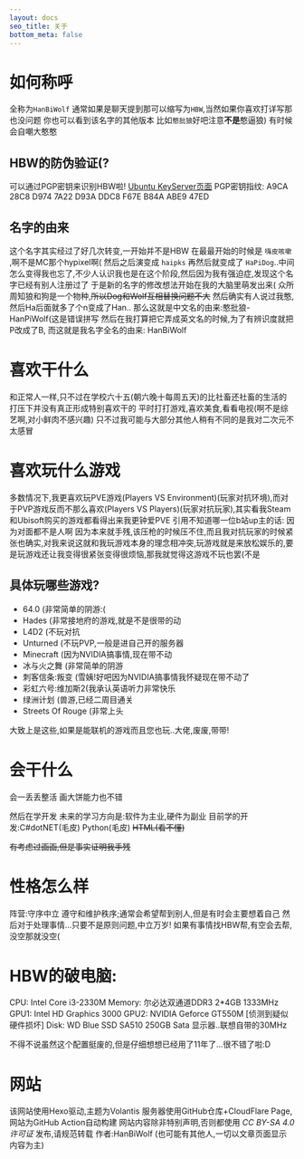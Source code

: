 ```yaml
---
layout: docs
seo_title: 关于
bottom_meta: false
---
```

# 如何称呼

全称为`HanBiWolf`
通常如果是聊天提到那可以缩写为`HBW`,当然如果你喜欢打详写那也没问题
你也可以看到该名字的其他版本
比如`憨批狼`好吧注意**不是**憨逼狼)
有时候会自嘲大憨憨

## HBW的防伪验证(?

可以通过PGP密钥来识别HBW啦!
[Ubuntu KeyServer页面][1]
PGP密钥指纹: A9CA 28C8 D974 7A22 D93A DDC8 F67E B84A ABE9 47ED

## 名字的由来

这个名字其实经过了好几次转变,一开始并不是HBW
在最最开始的时候是 `嗨皮咳嗽` ,啊不是MC那个hypixel啊(
然后之后演变成 `haipks`
再然后就变成了 `HaPiDog`..中间怎么变得我也忘了,不少人认识我也是在这个阶段,然后因为我有强迫症,发现这个名字已经有别人注册过了
于是新的名字的修改想法开始在我的大脑里萌发出来(
众所周知狼和狗是一个物种,<del>所以Dog和Wolf互相替换问题不大</del>
然后确实有人说过我憨,然后Ha后面就多了个n变成了Han..
那么这就是中文名的由来:憨批狼-HanPiWolf(这是错误拼写
然后在我打算把它弄成英文名的时候,为了有辨识度就把P改成了B,
而这就是我名字全名的由来: HanBiWolf

# 喜欢干什么

和正常人一样,只不过在学校六十五(朝六晚十每周五天)的比社畜还社畜的生活的打压下并没有真正形成特别喜欢干的
平时打打游戏,喜欢美食,看看电视(啊不是综艺啊,对小鲜肉不感兴趣)
只不过我可能与大部分其他人稍有不同的是我对二次元不太感冒

# 喜欢玩什么游戏

多数情况下,我更喜欢玩PVE游戏(Players VS Environment)(玩家对抗环境),而对于PVP游戏反而不那么喜欢(Players VS Players)(玩家对抗玩家),其实看我Steam和Ubisoft购买的游戏都看得出来我更钟爱PVE
引用不知道哪一位b站up主的话: 因为对面都不是人啊
因为本来就手残,该压枪的时候压不住,而且我对抗玩家的时候紧张也确实,对我来说这就和我玩游戏本身的理念相冲突,玩游戏就是来放松娱乐的,要是玩游戏还让我变得很紧张变得很烦恼,那我就觉得这游戏不玩也罢(不是

## 具体玩哪些游戏?

  * 64.0 (非常简单的阴游:(
  * Hades (非常接地府的游戏,就是不是很带的动
  * L4D2 (不玩对抗
  * Unturned (不玩PVP,一般是进自己开的服务器
  * Minecraft (因为NVIDIA搞事情,现在带不动
  * 冰与火之舞 (非常简单的阴游
  * 刺客信条:叛变 (雪姨!好吧因为NVIDIA搞事情我怀疑现在带不动了
  * 彩虹六号:维加斯2(我承认英语听力非常快乐
  * 绿洲计划 (兽游,已经二周目通关
  * Streets Of Rouge (非常上头

大致上是这些,如果是能联机的游戏而且您也玩..大佬,废废,带带!

# 会干什么

会一丢丢整活
画大饼能力也不错

然后在学开发
未来的学习方向是:软件为主业,硬件为副业
目前学的开发:C#dotNET(毛皮) Python(毛皮)
<del>HTML(看不懂)</del>

<del>有考虑过画画,但是事实证明我手残</del>

# 性格怎么样

阵营:守序中立
遵守和维护秩序;通常会希望帮到别人,但是有时会主要想着自己
然后对于处理事情...只要不是原则问题,中立万岁!
如果有事情找HBW帮,有空会去帮,没空那就没空(

# HBW的破电脑:

CPU: Intel Core i3-2330M
Memory: 尔必达双通道DDR3 2*4GB 1333MHz
GPU1: Intel HD Graphics 3000
GPU2: NVIDIA Geforce GT550M [侦测到疑似硬件损坏]
Disk: WD Blue SSD SA510 250GB Sata
显示器..联想自带的30MHz

不得不说虽然这个配置挺废的,但是仔细想想已经用了11年了...很不错了啦:D

# 网站

该网站使用Hexo驱动,主题为Volantis
服务器使用GitHub仓库+CloudFlare Page,网站为GitHub Action自动构建
网站内容除非特别声明,否则都使用 _CC BY-SA 4.0许可证_ 发布,请规范转载
作者:HanBiWolf (也可能有其他人,一切以文章页面显示内容为主)

 [1]: http://keyserver.ubuntu.com/pks/lookup?search=A9CA28C8D9747A22D93ADDC8F67EB84AABE947ED&fingerprint=on&op=index

